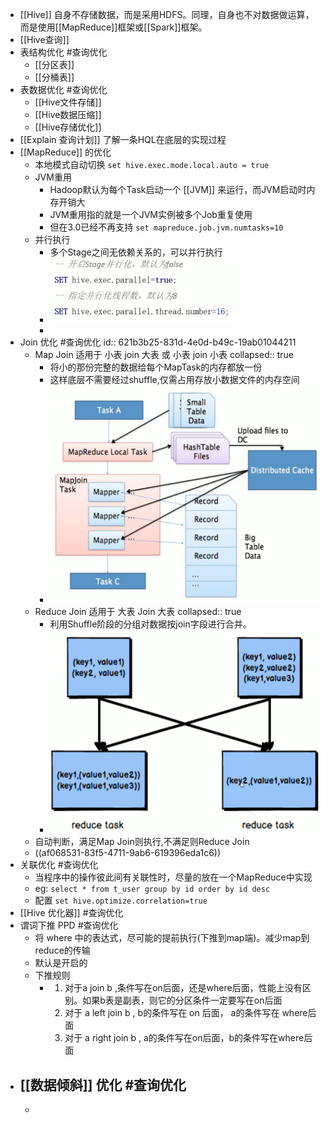 - [[Hive]] 自身不存储数据，而是采用HDFS。同理，自身也不对数据做运算，而是使用[[MapReduce]]框架或[[Spark]]框架。
- [[Hive查询]]
- 表结构优化 #查询优化
	- [[分区表]]
	- [[分桶表]]
- 表数据优化 #查询优化
	- [[Hive文件存储]]
	- [[Hive数据压缩]]
	- [[Hive存储优化]]
- [[Explain 查询计划]] 了解一条HQL在底层的实现过程
- [[MapReduce]] 的优化
	- 本地模式自动切换 `set hive.exec.mode.local.auto = true`
	- JVM重用
		- Hadoop默认为每个Task启动一个 [[JVM]] 来运行，而JVM启动时内存开销大
		- JVM重用指的就是一个JVM实例被多个Job重复使用
		- 但在3.0已经不再支持 `set mapreduce.job.jvm.numtasks=10`
	- 并行执行
		- 多个Stage之间无依赖关系的，可以并行执行
		- ![image.png](../assets/image_1645951779310_0.png)
		-
- Join 优化 #查询优化
  id:: 621b3b25-831d-4e0d-b49c-19ab01044211
	- Map Join 适用于 小表 join 大表 或 小表 join 小表
collapsed:: true
		- 将小的那份完整的数据给每个MapTask的内存都放一份
		- 这样底层不需要经过shuffle,仅需占用存放小数据文件的内存空间
		- ![image.png](../assets/image_1645952080865_0.png)
	- Reduce Join 适用于 大表 Join 大表
collapsed:: true
		- 利用Shuffle阶段的分组对数据按join字段进行合并。
		- ![image.png](../assets/image_1645952240358_0.png)
	- 自动判断，满足Map Join则执行,不满足则Reduce Join
	- ((af068531-83f5-4711-9ab6-619396eda1c6))
- 关联优化 #查询优化
	- 当程序中的操作彼此间有关联性时，尽量的放在一个MapReduce中实现
	- eg: `select * from t_user group by id order by id desc`
	- 配置 `set hive.optimize.correlation=true`
- [[Hive 优化器]] #查询优化
- 谓词下推 PPD #查询优化
	- 将 where 中的表达式，尽可能的提前执行(下推到map端)。减少map到reduce的传输
	- 默认是开启的
	- 下推规则
		- 1. 对于a join b ,条件写在on后面，还是where后面，性能上没有区别。如果b表是副表，则它的分区条件一定要写在on后面
		  2. 对于 a left join b , b的条件写在 on 后面， a的条件写在 where后面
		  3. 对于 a right join b , a的条件写在on后面，b的条件写在where后面
- [[数据倾斜]] 优化 #查询优化
	-
	-